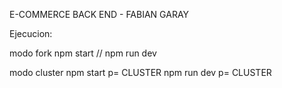E-COMMERCE BACK END - FABIAN GARAY

Ejecucion:

modo fork
npm start // npm run dev

modo cluster
npm start p= <PORT> CLUSTER
npm run dev p= <PORT> CLUSTER



